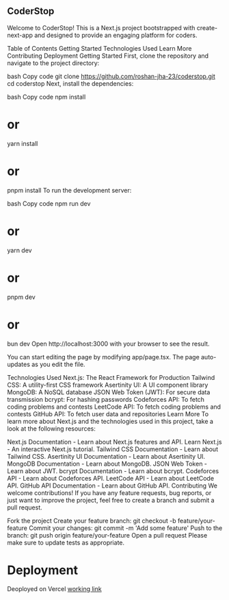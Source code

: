 ## CoderStop
Welcome to CoderStop! This is a Next.js project bootstrapped with create-next-app and designed to provide an engaging platform for coders.

Table of Contents
Getting Started
Technologies Used
Learn More
Contributing
Deployment
Getting Started
First, clone the repository and navigate to the project directory:

bash
Copy code
git clone https://github.com/roshan-jha-23/coderstop.git
cd coderstop
Next, install the dependencies:

bash
Copy code
npm install
# or
yarn install
# or
pnpm install
To run the development server:

bash
Copy code
npm run dev
# or
yarn dev
# or
pnpm dev
# or
bun dev
Open http://localhost:3000 with your browser to see the result.

You can start editing the page by modifying app/page.tsx. The page auto-updates as you edit the file.

Technologies Used
Next.js: The React Framework for Production
Tailwind CSS: A utility-first CSS framework
Asertinity UI: A UI component library
MongoDB: A NoSQL database
JSON Web Token (JWT): For secure data transmission
bcrypt: For hashing passwords
Codeforces API: To fetch coding problems and contests
LeetCode API: To fetch coding problems and contests
GitHub API: To fetch user data and repositories
Learn More
To learn more about Next.js and the technologies used in this project, take a look at the following resources:

Next.js Documentation - Learn about Next.js features and API.
Learn Next.js - An interactive Next.js tutorial.
Tailwind CSS Documentation - Learn about Tailwind CSS.
Asertinity UI Documentation - Learn about Asertinity UI.
MongoDB Documentation - Learn about MongoDB.
JSON Web Token - Learn about JWT.
bcrypt Documentation - Learn about bcrypt.
Codeforces API - Learn about Codeforces API.
LeetCode API - Learn about LeetCode API.
GitHub API Documentation - Learn about GitHub API.
Contributing
We welcome contributions! If you have any feature requests, bug reports, or just want to improve the project, feel free to create a branch and submit a pull request.

Fork the project
Create your feature branch: git checkout -b feature/your-feature
Commit your changes: git commit -m 'Add some feature'
Push to the branch: git push origin feature/your-feature
Open a pull request
Please make sure to update tests as appropriate.

# Deployment
Deoployed on Vercel [working link](https://coder-stop.vercel.app/account)